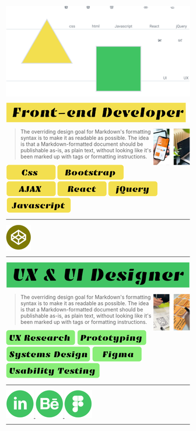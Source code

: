  <p align="center"> 


![header](./header.svg)

 </p>

![frontend developer](./frontend-developer.svg)

 <span style="color:yellowgreen"> 
<img align="right" width="100" height="100" src="./box-photo-1.svg">
 
> The overriding design goal for Markdown's
> formatting syntax is to make it as readable
> as possible. The idea is that a
> Markdown-formatted document should be
> publishable as-is, as plain text, without
> looking like it's been marked up with tags
> or formatting instructions.

![css](./css.svg) ![bootstrap](./bootstrap.svg) ![ajax](./ajax.svg) ![react](./react.svg) ![jquery](./jquery.svg) ![javascript](./javascript.svg)
</span>

<hr>


<a href="https://codepen.io/nasser_toghiri"> ![codepen icon](./codepen-icon.svg) <a>

<hr>



![UIUX](./UIUX.svg)

 <span style="color:yellowgreen"> 
 
<img align="right" width="100" height="100" src="./box-photo-2.svg">
 
> The overriding design goal for Markdown's
> formatting syntax is to make it as readable
> as possible. The idea is that a
> Markdown-formatted document should be
> publishable as-is, as plain text, without
> looking like it's been marked up with tags
> or formatting instructions.

![header](./ux-research.svg) ![header](./prototyping.svg) ![header](./systems-design.svg) ![header](./figma.svg) ![header](./testing.svg) 
 
</span>

<hr>


 <a href="https://www.linkedin.com/in/nasser-toghiri/"> ![linkedin](./linkedin-icon.svg) </a> <a href="https://www.behance.net/nassertoghiri"> ![behance icon](./behance-icon.svg) </a> <a href="https://www.figma.com/@nasser_toghiri"> ![figma icon](./figma-icon.svg) </a>

<hr>

